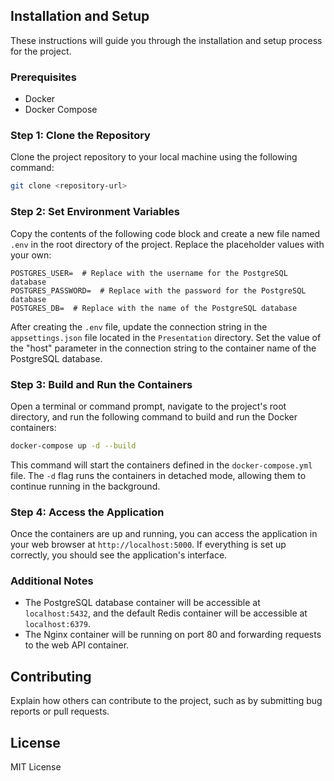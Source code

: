 ## Installation and Setup

These instructions will guide you through the installation and setup process for the project.

### Prerequisites

- Docker
- Docker Compose

### Step 1: Clone the Repository

Clone the project repository to your local machine using the following command:

```bash
git clone <repository-url>
```

### Step 2: Set Environment Variables

Copy the contents of the following code block and create a new file named `.env` in the root directory of the project. Replace the placeholder values with your own:

```plaintext
POSTGRES_USER=  # Replace with the username for the PostgreSQL database
POSTGRES_PASSWORD=  # Replace with the password for the PostgreSQL database
POSTGRES_DB=  # Replace with the name of the PostgreSQL database
```

After creating the `.env` file, update the connection string in the `appsettings.json` file located in the `Presentation` directory. Set the value of the "host" parameter in the connection string to the container name of the PostgreSQL database.

### Step 3: Build and Run the Containers

Open a terminal or command prompt, navigate to the project's root directory, and run the following command to build and run the Docker containers:

```bash
docker-compose up -d --build
```

This command will start the containers defined in the `docker-compose.yml` file. The `-d` flag runs the containers in detached mode, allowing them to continue running in the background.

### Step 4: Access the Application

Once the containers are up and running, you can access the application in your web browser at `http://localhost:5000`. If everything is set up correctly, you should see the application's interface.

### Additional Notes

- The PostgreSQL database container will be accessible at `localhost:5432`, and the default Redis container will be accessible at `localhost:6379`.
- The Nginx container will be running on port 80 and forwarding requests to the web API container.

## Contributing

Explain how others can contribute to the project, such as by submitting bug reports or pull requests.

## License

MIT License
